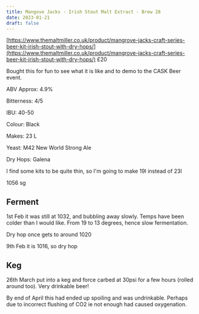 ```yaml
---
title: Mangove Jacks - Irish Stout Malt Extract - Brew 28 
date: 2023-01-21
draft: false 
---
```


<!-- [https://www.brewersfriend.com/homebrew/recipe/view/1289160/kingston-jpa](https://www.brewersfriend.com/homebrew/recipe/view/1289160/kingston-jpa)  -->
<!-- [![pot](/images/2022-10-08/6.jpg "treatment")](/images/2022-10-08/6.jpg) -->

[https://www.themaltmiller.co.uk/product/mangrove-jacks-craft-series-beer-kit-irish-stout-with-dry-hops/](https://www.themaltmiller.co.uk/product/mangrove-jacks-craft-series-beer-kit-irish-stout-with-dry-hops/) £20

Bought this for fun to see what it is like and to demo to the CASK Beer event.


ABV Approx: 4.9%

Bitterness: 4/5

IBU: 40-50

Colour: Black

Makes: 23 L

Yeast: M42 New World Strong Ale

Dry Hops: Galena


I find some kits to be quite thin, so I'm going to make 19l instead of 23l

1056 sg

## Ferment

1st Feb it was still at 1032, and bubbling away slowly. Temps have been colder than I would like. From 19 to 13 degrees, hence slow fermentation.

Dry hop once gets to around 1020

9th Feb it is 1016, so dry hop

## Keg

26th March put into a keg and force carbed at 30psi for a few hours (rolled around too). Very drinkable beer!

By end of April this had ended up spoiling and was undrinkable. Perhaps due to incorrect flushing of CO2 ie not enough had caused oxygenation.






